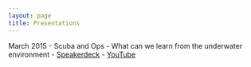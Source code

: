 ```yaml
---
layout: page
title: Presentations
---
```


March 2015 - Scuba and Ops - What can we learn from the underwater environment - [Speakerdeck](https://speakerdeck.com/darron/scuba-and-ops-what-can-we-learn-from-the-underwater-environment) - [YouTube](https://www.youtube.com/watch?v=i2mKslwJ-70&feature=youtu.be)
